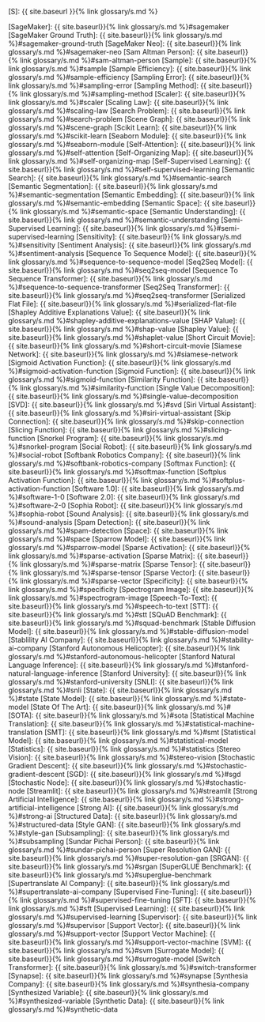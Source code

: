 [S]: {{ site.baseurl }}{% link glossary/s.md %}

[SageMaker]: {{ site.baseurl}}{% link glossary/s.md %}#sagemaker
[SageMaker Ground Truth]: {{ site.baseurl}}{% link glossary/s.md %}#sagemaker-ground-truth
[SageMaker Neo]: {{ site.baseurl}}{% link glossary/s.md %}#sagemaker-neo
[Sam Altman Person]: {{ site.baseurl}}{% link glossary/s.md %}#sam-altman-person
[Sample]: {{ site.baseurl}}{% link glossary/s.md %}#sample
[Sample Efficiency]: {{ site.baseurl}}{% link glossary/s.md %}#sample-efficiency
[Sampling Error]: {{ site.baseurl}}{% link glossary/s.md %}#sampling-error
[Sampling Method]: {{ site.baseurl}}{% link glossary/s.md %}#sampling-method
[Scaler]: {{ site.baseurl}}{% link glossary/s.md %}#scaler
[Scaling Law]: {{ site.baseurl}}{% link glossary/s.md %}#scaling-law
[Search Problem]: {{ site.baseurl}}{% link glossary/s.md %}#search-problem
[Scene Graph]: {{ site.baseurl}}{% link glossary/s.md %}#scene-graph
[Scikit Learn]: {{ site.baseurl}}{% link glossary/s.md %}#scikit-learn
[Seaborn Module]: {{ site.baseurl}}{% link glossary/s.md %}#seaborn-module
[Self-Attention]: {{ site.baseurl}}{% link glossary/s.md %}#self-attention
[Self-Organizing Map]: {{ site.baseurl}}{% link glossary/s.md %}#self-organizing-map
[Self-Supervised Learning]: {{ site.baseurl}}{% link glossary/s.md %}#self-supervised-learning
[Semantic Search]: {{ site.baseurl}}{% link glossary/s.md %}#semantic-search
[Semantic Segmentation]: {{ site.baseurl}}{% link glossary/s.md %}#semantic-segmentation
[Semantic Embedding]: {{ site.baseurl}}{% link glossary/s.md %}#semantic-embedding
[Semantic Space]: {{ site.baseurl}}{% link glossary/s.md %}#semantic-space
[Semantic Understanding]: {{ site.baseurl}}{% link glossary/s.md %}#semantic-understanding
[Semi-Supervised Learning]: {{ site.baseurl}}{% link glossary/s.md %}#semi-supervised-learning
[Sensitivity]: {{ site.baseurl}}{% link glossary/s.md %}#sensitivity
[Sentiment Analysis]: {{ site.baseurl}}{% link glossary/s.md %}#sentiment-analysis
[Sequence To Sequence Model]: {{ site.baseurl}}{% link glossary/s.md %}#sequence-to-sequence-model
[Seq2Seq Model]: {{ site.baseurl}}{% link glossary/s.md %}#seq2seq-model
[Sequence To Sequence Transformer]: {{ site.baseurl}}{% link glossary/s.md %}#sequence-to-sequence-transformer
[Seq2Seq Transformer]: {{ site.baseurl}}{% link glossary/s.md %}#seq2seq-transformer
[Serialized Flat File]: {{ site.baseurl}}{% link glossary/s.md %}#serialized-flat-file
[Shapley Additive Explanations Value]: {{ site.baseurl}}{% link glossary/s.md %}#shapley-additive-explanations-value
[SHAP Value]: {{ site.baseurl}}{% link glossary/s.md %}#shap-value
[Shapley Value]: {{ site.baseurl}}{% link glossary/s.md %}#shaplet-value
[Short Circuit Movie]: {{ site.baseurl}}{% link glossary/s.md %}#short-circuit-movie
[Siamese Network]: {{ site.baseurl}}{% link glossary/s.md %}#siamese-network
[Sigmoid Activation Function]: {{ site.baseurl}}{% link glossary/s.md %}#sigmoid-activation-function
[Sigmoid Function]: {{ site.baseurl}}{% link glossary/s.md %}#sigmoid-function
[Similarity Function]: {{ site.baseurl}}{% link glossary/s.md %}#similarity-function
[Single Value Decomposition]: {{ site.baseurl}}{% link glossary/s.md %}#single-value-decomposition
[SVD]: {{ site.baseurl}}{% link glossary/s.md %}#svd
[Siri Virtual Assistant]: {{ site.baseurl}}{% link glossary/s.md %}#siri-virtual-assistant
[Skip Connection]: {{ site.baseurl}}{% link glossary/s.md %}#skip-connection
[Slicing Function]: {{ site.baseurl}}{% link glossary/s.md %}#slicing-function
[Snorkel Program]: {{ site.baseurl}}{% link glossary/s.md %}#snorkel-program
[Social Robot]: {{ site.baseurl}}{% link glossary/s.md %}#social-robot
[Softbank Robotics Company]: {{ site.baseurl}}{% link glossary/s.md %}#softbank-robotics-company
[Softmax Function]: {{ site.baseurl}}{% link glossary/s.md %}#softmax-function
[Softplus Activation Function]: {{ site.baseurl}}{% link glossary/s.md %}#softplus-activation-function
[Software 1.0]: {{ site.baseurl}}{% link glossary/s.md %}#software-1-0
[Software 2.0]: {{ site.baseurl}}{% link glossary/s.md %}#software-2-0
[Sophia Robot]: {{ site.baseurl}}{% link glossary/s.md %}#sophia-robot
[Sound Analysis]: {{ site.baseurl}}{% link glossary/s.md %}#sound-analysis
[Spam Detection]: {{ site.baseurl}}{% link glossary/s.md %}#spam-detection
[Space]: {{ site.baseurl}}{% link glossary/s.md %}#space
[Sparrow Model]: {{ site.baseurl}}{% link glossary/s.md %}#sparrow-model
[Sparse Activation]: {{ site.baseurl}}{% link glossary/s.md %}#sparse-activation
[Sparse Matrix]: {{ site.baseurl}}{% link glossary/s.md %}#sparse-matrix
[Sparse Tensor]: {{ site.baseurl}}{% link glossary/s.md %}#sparse-tensor
[Sparse Vector]: {{ site.baseurl}}{% link glossary/s.md %}#sparse-vector
[Specificity]: {{ site.baseurl}}{% link glossary/s.md %}#specificity
[Spectrogram Image]: {{ site.baseurl}}{% link glossary/s.md %}#spectrogram-image
[Speech-To-Text]: {{ site.baseurl}}{% link glossary/s.md %}#speech-to-text
[STT]: {{ site.baseurl}}{% link glossary/s.md %}#stt
[SQuAD Benchmark]: {{ site.baseurl}}{% link glossary/s.md %}#squad-benchmark
[Stable Diffusion Model]: {{ site.baseurl}}{% link glossary/s.md %}#stable-diffusion-model
[Stablility AI Company]: {{ site.baseurl}}{% link glossary/s.md %}#stability-ai-company
[Stanford Autonomous Helicopter]: {{ site.baseurl}}{% link glossary/s.md %}#stanford-autonomous-helicopter
[Stanford Natural Language Inference]: {{ site.baseurl}}{% link glossary/s.md %}#stanford-natural-language-inference
[Stanford University]: {{ site.baseurl}}{% link glossary/s.md %}#stanford-university
[SNLI]: {{ site.baseurl}}{% link glossary/s.md %}#snli
[State]: {{ site.baseurl}}{% link glossary/s.md %}#state
[State Model]: {{ site.baseurl}}{% link glossary/s.md %}#state-model
[State Of The Art]: {{ site.baseurl}}{% link glossary/s.md %}#
[SOTA]: {{ site.baseurl}}{% link glossary/s.md %}#sota
[Statistical Machine Translation]: {{ site.baseurl}}{% link glossary/s.md %}#statistical-machine-translation
[SMT]: {{ site.baseurl}}{% link glossary/s.md %}#smt
[Statistical Model]: {{ site.baseurl}}{% link glossary/s.md %}#statistical-model
[Statistics]: {{ site.baseurl}}{% link glossary/s.md %}#statistics
[Stereo Vision]: {{ site.baseurl}}{% link glossary/s.md %}#stereo-vision
[Stochastic Gradient Descent]: {{ site.baseurl}}{% link glossary/s.md %}#stochastic-gradient-descent
[SGD]: {{ site.baseurl}}{% link glossary/s.md %}#sgd
[Stochastic Node]: {{ site.baseurl}}{% link glossary/s.md %}#stochastic-node
[Streamlit]: {{ site.baseurl}}{% link glossary/s.md %}#streamlit
[Strong Artificial Intelligence]: {{ site.baseurl}}{% link glossary/s.md %}#strong-artificial-intelligence
[Strong AI]: {{ site.baseurl}}{% link glossary/s.md %}#strong-ai
[Structured Data]: {{ site.baseurl}}{% link glossary/s.md %}#structured-data
[Style GAN]: {{ site.baseurl}}{% link glossary/s.md %}#style-gan
[Subsampling]: {{ site.baseurl}}{% link glossary/s.md %}#subsampling
[Sundar Pichai Person]: {{ site.baseurl}}{% link glossary/s.md %}#sundar-pichai-person
[Super Resolution GAN]: {{ site.baseurl}}{% link glossary/s.md %}#super-resolution-gan
[SRGAN]: {{ site.baseurl}}{% link glossary/s.md %}#srgan
[SuperGLUE Benchmark]: {{ site.baseurl}}{% link glossary/s.md %}#superglue-benchmark
[Supertranslate AI Company]: {{ site.baseurl}}{% link glossary/s.md %}#supertranslate-ai-company
[Supervised Fine-Tuning]: {{ site.baseurl}}{% link glossary/s.md %}#supervised-fine-tuning
[SFT]: {{ site.baseurl}}{% link glossary/s.md %}#sft
[Supervised Learning]: {{ site.baseurl}}{% link glossary/s.md %}#supervised-learning
[Supervisor]: {{ site.baseurl}}{% link glossary/s.md %}#supervisor
[Support Vector]: {{ site.baseurl}}{% link glossary/s.md %}#support-vector
[Support Vector Machine]: {{ site.baseurl}}{% link glossary/s.md %}#support-vector-machine
[SVM]: {{ site.baseurl}}{% link glossary/s.md %}#svm
[Surrogate Model]: {{ site.baseurl}}{% link glossary/s.md %}#surrogate-model
[Switch Transformer]: {{ site.baseurl}}{% link glossary/s.md %}#switch-transformer
[Synapse]: {{ site.baseurl}}{% link glossary/s.md %}#synapse
[Synthesia Company]: {{ site.baseurl}}{% link glossary/s.md %}#synthesia-company
[Synthesized Variable]: {{ site.baseurl}}{% link glossary/s.md %}#synthesized-variable
[Synthetic Data]: {{ site.baseurl}}{% link glossary/s.md %}#synthetic-data
